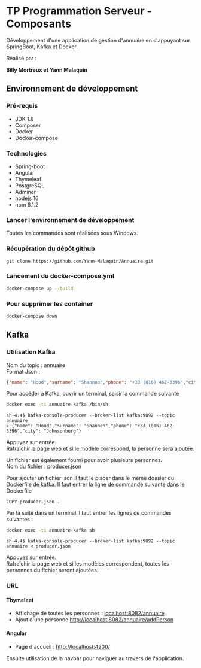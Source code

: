 
# TP Programmation Serveur - Composants

Développement d'une application de gestion d'annuaire en s'appuyant sur SpringBoot, Kafka
et Docker. </br>

Réalisé par :

**Billy Mortreux et Yann Malaquin**

## Environnement de développement

### Pré-requis

* JDK 1.8
* Composer
* Docker
* Docker-compose

### Technologies

* Spring-boot
* Angular
* Thymeleaf
* PostgreSQL
* Adminer
* nodejs 16
* npm 8.1.2

### Lancer l'environnement de développement

Toutes les commandes sont réalisées sous Windows.

### Récupération du dépôt github
```
git clone https://github.com/Yann-Malaquin/Annuaire.git
```

### Lancement du docker-compose.yml
```bash
docker-compose up --build
```

### Pour supprimer les container
```bash
docker-compose down
```

## Kafka

### Utilisation Kafka

Nom du topic : annuaire<br/>
Format Json :

```json 
{"name": "Hood","surname": "Shannon","phone": "+33 (816) 462-3396","city": "Johnsonburg"}
```

Pour accéder à Kafka, ouvrir un terminal, saisir la commande suivante

```bash
docker exec -ti annuaire-kafka /bin/sh
```

```shell
sh-4.4$ kafka-console-producer --broker-list kafka:9092 --topic annuaire
> {"name": "Hood","surname": "Shannon","phone": "+33 (816) 462-3396","city": "Johnsonburg"}
```

Appuyez sur entrée. <br/> 
Rafraîchir la page web et si le modèle correspond, la personne sera ajoutée.


Un fichier est également fourni pour avoir plusieurs personnes. <br/>
Nom du fichier : producer.json

Pour ajouter un fichier json il faut le placer dans le même dossier du Dockerfile de kafka.
Il faut entrer la ligne de commande suivante dans le Dockerfile

```
COPY producer.json .
```

Par la suite dans un terminal il faut entrer les lignes de commandes suivantes :

```bash
docker exec -ti annuaire-kafka sh
```

```shell
sh-4.4$ kafka-console-producer --broker-list kafka:9092 --topic annuaire < producer.json
```

Appuyez sur entrée. <br/> 
Rafraîchir la page web et si les modèles correspondent, toutes les personnes du fichier seront ajoutées.

### URL

#### Thymeleaf

- Affichage de toutes les personnes : [localhost:8082/annuaire](localhost:8082/annuaire)
- Ajout d'une personne [http://localhost:8082/annuaire/addPerson](http://localhost:8082/annuaire/addPerson)

#### Angular

- Page d'accueil : [http://localhost:4200/](http://localhost:4200/)

Ensuite utilisation de la navbar pour naviguer au travers de l'application.
